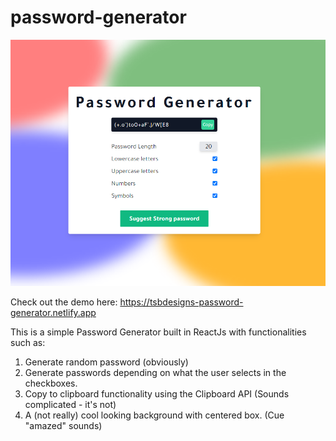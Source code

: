 # password-generator

![password-generator-screenshot](./screenshot.png)

Check out the demo here: https://tsbdesigns-password-generator.netlify.app

This is a simple Password Generator built in ReactJs with functionalities such as:

1. Generate random password (obviously)
2. Generate passwords depending on what the user selects in the checkboxes.
3. Copy to clipboard functionality using the Clipboard API (Sounds complicated - it's not)
4. A (not really) cool looking background with centered box. (Cue "amazed" sounds)
